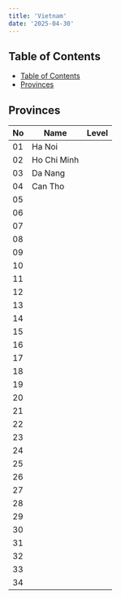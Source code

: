 ```yaml
---
title: 'Vietnam'
date: '2025-04-30'
---
```


## Table of Contents

- [Table of Contents](#table-of-contents)
- [Provinces](#provinces)

## Provinces

| No  | Name        | Level |
| --- | ----------- | ----- |
| 01  | Ha Noi      |       |
| 02  | Ho Chi Minh |       |
| 03  | Da Nang     |       |
| 04  | Can Tho     |       |
| 05  |             |       |
| 06  |             |       |
| 07  |             |       |
| 08  |             |       |
| 09  |             |       |
| 10  |             |       |
| 11  |             |       |
| 12  |             |       |
| 13  |             |       |
| 14  |             |       |
| 15  |             |       |
| 16  |             |       |
| 17  |             |       |
| 18  |             |       |
| 19  |             |       |
| 20  |             |       |
| 21  |             |       |
| 22  |             |       |
| 23  |             |       |
| 24  |             |       |
| 25  |             |       |
| 26  |             |       |
| 27  |             |       |
| 28  |             |       |
| 29  |             |       |
| 30  |             |       |
| 31  |             |       |
| 32  |             |       |
| 33  |             |       |
| 34  |             |       |
